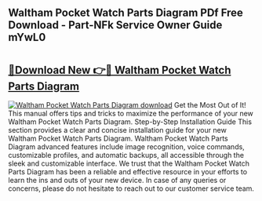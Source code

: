 ## Waltham Pocket Watch Parts Diagram PDf Free Download - Part-NFk Service Owner Guide mYwL0

# <h2><a href="http://dflsamg.blite.top/?on=Waltham+Pocket+Watch+Parts+Diagram">🔗Download New 👉🔴 Waltham Pocket Watch Parts Diagram</a></h2>

[![Waltham Pocket Watch Parts Diagram download](https://i.imgur.com/lujVjoI.png)](http://dflsamg.blite.top/?on=Waltham+Pocket+Watch+Parts+Diagram)
Get the Most Out of It! This manual offers tips and tricks to maximize the performance of your new Waltham Pocket Watch Parts Diagram. Step-by-Step Installation Guide This section provides a clear and concise installation guide for your new Waltham Pocket Watch Parts Diagram. Waltham Pocket Watch Parts Diagram advanced features include image recognition, voice commands, customizable profiles, and automatic backups, all accessible through the sleek and customizable interface. We trust that the Waltham Pocket Watch Parts Diagram has been a reliable and effective resource in your efforts to learn the ins and outs of your new device. In case of any queries or concerns, please do not hesitate to reach out to our customer service team.
